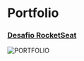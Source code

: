 # Portfolio

<h3><a href="https://app.rocketseat.com.br/discover/challenges/social-tree">Desafio RocketSeat</a></h3>

![PORTFOLIO](https://user-images.githubusercontent.com/105388117/180620158-6c1e5fe3-615a-4587-a9cf-8f0685012c7c.png)

